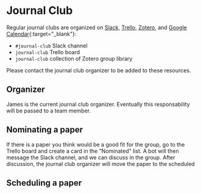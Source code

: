 # Journal Club

Regular journal clubs are organized on [Slack](../slack), [Trello](../trello), [Zotero](../zotero), and [Google Calendar](https://calendar.google.com/calendar/embed?src=c_3pod0rrs9khosihbkktf127eag%40group.calendar.google.com&ctz=America%2FNew_York){:target="_blank"}:

- `#journal-club` Slack channel
- `journal-club` Trello board
- `journal-club` collection of Zotero group library

Please contact the journal club organizer to be added to these resources.

## Organizer

James is the current journal club organizer.
Eventually this responsability will be passed to a team member.

## Nominating a paper

If there is a paper you think would be a good fit for the group, go to the Trello board and create a card in the "Nominated" list.
A bot will then message the Slack channel, and we can discuss in the group.
After discussion, the journal club organizer will move the paper to the scheduled 

## Scheduling a paper

